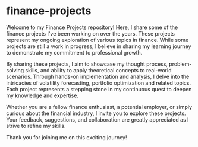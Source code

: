 # finance-projects

Welcome to my Finance Projects repository! Here, I share some of the finance projects I've been working on over the years. These projects represent my ongoing exploration of various topics in finance. While some projects are still a work in progress, I believe in sharing my learning journey to demonstrate my commitment to professional growth.

By sharing these projects, I aim to showcase my thought process, problem-solving skills, and ability to apply theoretical concepts to real-world scenarios. Through hands-on implementation and analysis, I delve into the intricacies of volatility forecasting, portfolio optimization and related topics. Each project represents a stepping stone in my continuous quest to deepen my knowledge and expertise.

Whether you are a fellow finance enthusiast, a potential employer, or simply curious about the financial industry, I invite you to explore these projects. Your feedback, suggestions, and collaboration are greatly appreciated as I strive to refine my skills.

Thank you for joining me on this exciting journey!
